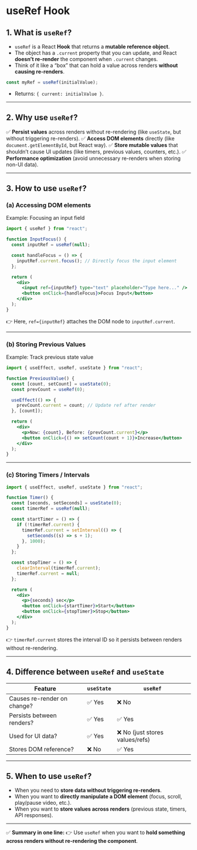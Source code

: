 # useRef Hook

## 1. **What is `useRef`?**

* `useRef` is a React **Hook** that returns a **mutable reference object**.
* The object has a `.current` property that you can update, and React **doesn’t re-render** the component when `.current` changes.
* Think of it like a “box” that can hold a value across renders **without causing re-renders**.

```jsx
const myRef = useRef(initialValue);
```

* Returns: `{ current: initialValue }`.

---

## 2. **Why use `useRef`?**

✅ **Persist values** across renders without re-rendering (like `useState`, but without triggering re-renders).
✅ **Access DOM elements** directly (like `document.getElementById`, but React way).
✅ **Store mutable values** that shouldn’t cause UI updates (like timers, previous values, counters, etc.).
✅ **Performance optimization** (avoid unnecessary re-renders when storing non-UI data).

---

## 3. **How to use `useRef`?**

### (a) **Accessing DOM elements**

Example: Focusing an input field

```jsx
import { useRef } from "react";

function InputFocus() {
  const inputRef = useRef(null);

  const handleFocus = () => {
    inputRef.current.focus(); // Directly focus the input element
  };

  return (
    <div>
      <input ref={inputRef} type="text" placeholder="Type here..." />
      <button onClick={handleFocus}>Focus Input</button>
    </div>
  );
}
```

👉 Here, `ref={inputRef}` attaches the DOM node to `inputRef.current`.

---

### (b) **Storing Previous Values**

Example: Track previous state value

```jsx
import { useEffect, useRef, useState } from "react";

function PreviousValue() {
  const [count, setCount] = useState(0);
  const prevCount = useRef(0);

  useEffect(() => {
    prevCount.current = count; // Update ref after render
  }, [count]);

  return (
    <div>
      <p>Now: {count}, Before: {prevCount.current}</p>
      <button onClick={() => setCount(count + 1)}>Increase</button>
    </div>
  );
}
```

---

### (c) **Storing Timers / Intervals**

```jsx
import { useEffect, useRef, useState } from "react";

function Timer() {
  const [seconds, setSeconds] = useState(0);
  const timerRef = useRef(null);

  const startTimer = () => {
    if (!timerRef.current) {
      timerRef.current = setInterval(() => {
        setSeconds((s) => s + 1);
      }, 1000);
    }
  };

  const stopTimer = () => {
    clearInterval(timerRef.current);
    timerRef.current = null;
  };

  return (
    <div>
      <p>{seconds} sec</p>
      <button onClick={startTimer}>Start</button>
      <button onClick={stopTimer}>Stop</button>
    </div>
  );
}
```

👉 `timerRef.current` stores the interval ID so it persists between renders without re-rendering.

---

## 4. **Difference between `useRef` and `useState`**

| Feature                     | `useState` | `useRef`                       |
| --------------------------- | ---------- | ------------------------------ |
| Causes re-render on change? | ✅ Yes      | ❌ No                           |
| Persists between renders?   | ✅ Yes      | ✅ Yes                          |
| Used for UI data?           | ✅ Yes      | ❌ No (just stores values/refs) |
| Stores DOM reference?       | ❌ No       | ✅ Yes                          |

---

## 5. **When to use `useRef`?**

* When you need to **store data without triggering re-renders**.
* When you want to **directly manipulate a DOM element** (focus, scroll, play/pause video, etc.).
* When you want to **store values across renders** (previous state, timers, API responses).

---

✅ **Summary in one line:**
👉 Use `useRef` when you want to **hold something across renders without re-rendering the component**.
